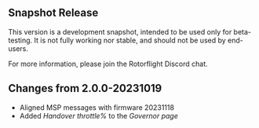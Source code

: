 ## Snapshot Release

This version is a development snapshot, intended to be used only for beta-testing.
It is not fully working nor stable, and should not be used by end-users.

For more information, please join the Rotorflight Discord chat.

## Changes from 2.0.0-20231019

- Aligned MSP messages with firmware 20231118
- Added *Handover throttle%* to the *Governor page*
